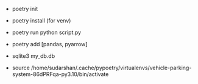 - poetry init
- poetry install    (for venv)
- poetry run python script.py
- poetry add <dependency>  [pandas, pyarrow]

- sqlite3 my_db.db


- source /home/sudarshan/.cache/pypoetry/virtualenvs/vehicle-parking-system-86dPRFqa-py3.10/bin/activate